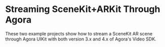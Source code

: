 # Streaming SceneKit+ARKit Through Agora

These two example projects show how to stream a SceneKit AR scene through Agora UIKit with both version 3.x and 4.x of Agora's Video SDK.